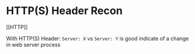 # HTTP(S) Header Recon

[[HTTP]]

With HTTP(S) Header:
`Server: X` vs `Server: Y` is good indicate of a change in web server process